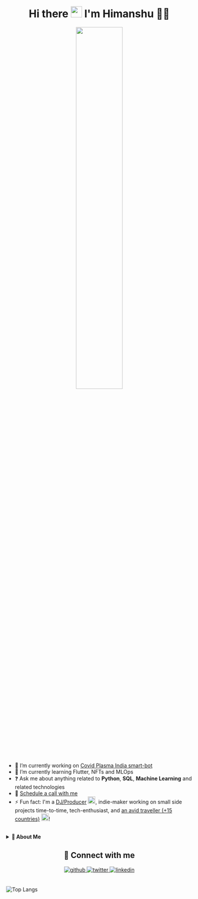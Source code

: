 <h1 align="center">Hi there <a><img src="https://media.giphy.com/media/hvRJCLFzcasrR4ia7z/giphy.gif" width="30px"></a> I'm Himanshu 👨‍💻</h1>

<div align="center">
<img src="https://s10.gifyu.com/images/greetings51c35df0de6b3a51.gif" align="center" style="width: 50%" />
</div>  
<br/>

- 🔭 I’m currently working on [Covid Plasma India smart-bot](https://github.com/himanshu-irl/covidplasma_bot)
- 🌱 I’m currently learning Flutter, NFTs and MLOps  
- ❓ Ask me about anything related to **Python**, **SQL**, **Machine Learning** and related technologies
- 📅 [Schedule a call with me](https://calendly.com/himanshu_irl/15min)
- ⚡ Fun fact:  I'm a [DJ/Producer](https://soundcloud.com/iamdbassic) <a><img src="https://media4.giphy.com/media/LwBTamVefKJxmYwDba/giphy.gif?cid=790b76118743d8f57edf5507acf41b633f2335caa7ec2d22&rid=giphy.gif" width="20px"></a>, indie-maker working on small side projects time-to-time, tech-enthusiast, and [an avid traveller (+15 countries)](https://my.flightradar24.com/hverma) <a><img src="https://media0.giphy.com/media/mC6nepKNr2S6WdgaM5/giphy.gif?cid=ecf05e470ewuvnxowxlu5hw2h5cjkorr3p0dl5zjt1meaan9&rid=giphy.gif&ct=s" width="20px"></a>!

<br/>  


<details>
  <summary><b>🥷 About Me</b></summary>
  <br/>
</details>

<h2 align="center">🔗 Connect with me</h2>
<div align="center">
<a href="https://github.com/himanshu-irl" target="_blank">
<img src=https://img.shields.io/badge/github-%2324292e.svg?&style=for-the-badge&logo=github&logoColor=white alt=github style="margin-bottom: 5px;" />
</a>
<a href="https://twitter.com/himanshu_irl" target="_blank">
<img src=https://img.shields.io/badge/twitter-%2300acee.svg?&style=for-the-badge&logo=twitter&logoColor=white alt=twitter style="margin-bottom: 5px;" />
</a>
<a href="https://linkedin.com/in/himanshu-irl" target="_blank">
<img src=https://img.shields.io/badge/linkedin-%231E77B5.svg?&style=for-the-badge&logo=linkedin&logoColor=white alt=linkedin style="margin-bottom: 5px;" />
</a>  
</div>  

<br />

![Top Langs](https://github-readme-stats.vercel.app/api/top-langs/?username=himanshu-irl)
